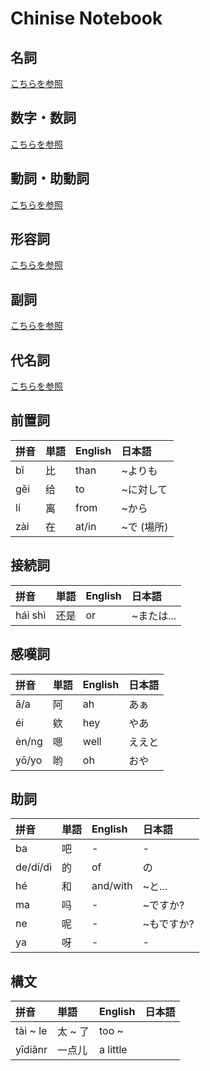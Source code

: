 # Chinise Notebook

## 名詞

[こちらを参照](名詞.md)

## 数字・数詞

[こちらを参照](数字・数詞.md)

## 動詞・助動詞

[こちらを参照](動詞・助動詞.md)

## 形容詞

[こちらを参照](形容詞.md)

## 副詞

[こちらを参照](副詞.md)

## 代名詞

[こちらを参照](代名詞.md)

## 前置詞

|拼音|単語|English|日本語|
|:--|:--|:--|:--|
|bǐ|比|than|~よりも|
|gěi|给|to|~に対して|
|lí|离|from|~から|
|zài|在|at/in|~で (場所)|

## 接続詞

|拼音|単語|English|日本語|
|:--|:--|:--|:--|
|hái shì|还是|or|~または...|

## 感嘆詞

|拼音|単語|English|日本語|
|:--|:--|:--|:--|
|ā/a|阿|ah|あぁ|
|éi|欸|hey|やあ|
|èn/ng|嗯|well|ええと|
|yō/yo|哟|oh|おや|

## 助詞

|拼音|単語|English|日本語|
|:--|:--|:--|:--|
|ba|吧|-|-|
|de/dí/dì|的|of|の|
|hé|和|and/with|~と...|
|ma|吗|-|~ですか?|
|ne|呢|-|~もですか?|
|ya|呀|-|-|

## 構文

|拼音|単語|English|日本語|
|:--|:--|:--|:--|
|tài ~ le|太 ~ 了|too ~||
|yīdiǎnr|一点儿|a little||
